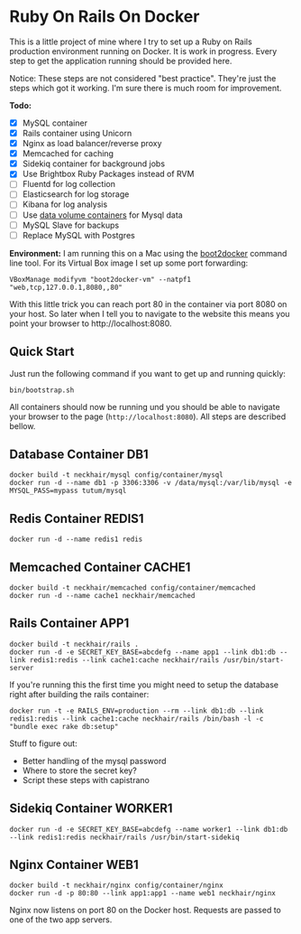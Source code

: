 # Ruby On Rails On Docker

This is a little project of mine where I try to set up a Ruby on Rails production environment running on Docker.
It is work in progress. Every step to get the application running should be provided here.

Notice: These steps are not considered "best practice". They're just the steps which got it working. I'm sure
there is much room for improvement.

**Todo:**

  * [x] MySQL container
  * [x] Rails container using Unicorn
  * [x] Nginx as load balancer/reverse proxy
  * [x] Memcached for caching
  * [x] Sidekiq container for background jobs
  * [x] Use Brightbox Ruby Packages instead of RVM
  * [ ] Fluentd for log collection
  * [ ] Elasticsearch for log storage
  * [ ] Kibana for log analysis
  * [ ] Use [data volume containers](https://docs.docker.com/userguide/dockervolumes/) for Mysql data
  * [ ] MySQL Slave for backups
  * [ ] Replace MySQL with Postgres

**Environment:**
I am running this on a Mac using the [boot2docker](http://boot2docker.io) command line
tool. For its Virtual Box image I set up some port forwarding:

    VBoxManage modifyvm "boot2docker-vm" --natpf1 "web,tcp,127.0.0.1,8080,,80"

With this little trick you can reach port 80 in the container via port 8080 on
your host. So later when I tell you to navigate to the website this means
you point your browser to http://localhost:8080.

## Quick Start

Just run the following command if you want to get up and running quickly:

    bin/bootstrap.sh

All containers should now be running und you should be able to navigate your browser to the page
(`http://localhost:8080`). All steps are described bellow.

## Database Container DB1

    docker build -t neckhair/mysql config/container/mysql
    docker run -d --name db1 -p 3306:3306 -v /data/mysql:/var/lib/mysql -e MYSQL_PASS=mypass tutum/mysql

## Redis Container REDIS1

    docker run -d --name redis1 redis

## Memcached Container CACHE1

    docker build -t neckhair/memcached config/container/memcached
    docker run -d --name cache1 neckhair/memcached

## Rails Container APP1

    docker build -t neckhair/rails .
    docker run -d -e SECRET_KEY_BASE=abcdefg --name app1 --link db1:db --link redis1:redis --link cache1:cache neckhair/rails /usr/bin/start-server

If you're running this the first time you might need to setup the database right after building the rails container:

    docker run -t -e RAILS_ENV=production --rm --link db1:db --link redis1:redis --link cache1:cache neckhair/rails /bin/bash -l -c "bundle exec rake db:setup"

Stuff to figure out:

  * Better handling of the mysql password
  * Where to store the secret key?
  * Script these steps with capistrano

## Sidekiq Container WORKER1

    docker run -d -e SECRET_KEY_BASE=abcdefg --name worker1 --link db1:db --link redis1:redis neckhair/rails /usr/bin/start-sidekiq

## Nginx Container WEB1

    docker build -t neckhair/nginx config/container/nginx
    docker run -d -p 80:80 --link app1:app1 --name web1 neckhair/nginx

Nginx now listens on port 80 on the Docker host. Requests are passed to one of the two app servers.
